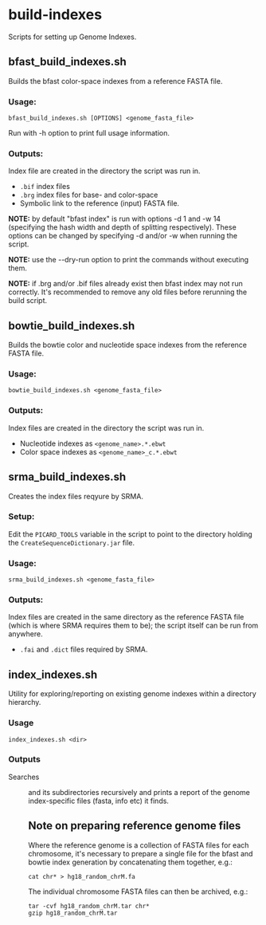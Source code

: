 build-indexes
=============

Scripts for setting up Genome Indexes.

bfast_build_indexes.sh
----------------------
Builds the bfast color-space indexes from a reference FASTA file.

### Usage: ###

    bfast_build_indexes.sh [OPTIONS] <genome_fasta_file>

Run with -h option to print full usage information.

### Outputs: ###

Index file are created in the directory the script was run in.

* `.bif` index files
* `.brg` index files for base- and color-space
* Symbolic link to the reference (input) FASTA file.

**NOTE:** by default "bfast index" is run with options -d 1 and -w 14
(specifying the hash width and depth of splitting respectively).
These options can be changed by specifying -d and/or -w when
running the script.

**NOTE:** use the --dry-run option to print the commands without
executing them.

**NOTE:** if .brg and/or .bif files already exist then bfast index
may not run correctly. It's recommended to remove any old files
before rerunning the build script.

bowtie_build_indexes.sh
-----------------------
Builds the bowtie color and nucleotide space indexes from the reference
FASTA file.

### Usage: ###

    bowtie_build_indexes.sh <genome_fasta_file>

### Outputs: ###

Index files are created in the directory the script was run in.

* Nucleotide indexes as `<genome_name>.*.ebwt`
* Color space indexes as `<genome_name>_c.*.ebwt`

srma_build_indexes.sh
---------------------
Creates the index files reqyure by SRMA.

### Setup: ###

Edit the `PICARD_TOOLS` variable in the script to point to the directory
holding the `CreateSequenceDictionary.jar` file.

### Usage: ###

    srma_build_indexes.sh <genome_fasta_file>

### Outputs: ###

Index files are created in the same directory as the reference FASTA file
(which is where SRMA requires them to be); the script itself can be run from
anywhere.

* `.fai` and `.dict` files required by SRMA.

index_indexes.sh
----------------
Utility for exploring/reporting on existing genome indexes within a directory
hierarchy.

### Usage ###

    index_indexes.sh <dir>

### Outputs ###

Searches <dir> and its subdirectories recursively and prints a report of the genome
index-specific files (fasta, info etc) it finds.

Note on preparing reference genome files
----------------------------------------
Where the reference genome is a collection of FASTA files for each
chromosome, it's necessary to prepare a single file for the bfast and
bowtie index generation by concatenating them together, e.g.:

    cat chr* > hg18_random_chrM.fa

The individual chromosome FASTA files can then be archived, e.g.:

    tar -cvf hg18_random_chrM.tar chr*
    gzip hg18_random_chrM.tar
